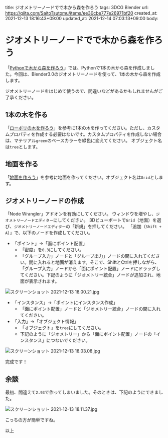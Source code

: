 title: ジオメトリーノードでで木から森を作ろう
tags: 3DCG Blender
url: https://qiita.com/SaitoTsutomu/items/ee30cbe777e26971bf20
created_at: 2021-12-13 18:16:43+09:00
updated_at: 2021-12-14 07:03:13+09:00
body:

# ジオメトリーノードでで木から森を作ろう

「[Pythonで木から森を作ろう](https://qiita.com/SaitoTsutomu/items/6a6c45f3bf52d15d5bd0)」では、Pythonで1本の木から森を作成しました。今回は、Blender3.0のジオメトリーノードを使って、1本の木から森を作成します。

ジオメトリーノードをはじめて使うので、間違いなどがあるかもしれませんがご了承ください。

## 1本の木を作る

「[ローポリの木を作ろう](https://qiita.com/SaitoTsutomu/items/6a6c45f3bf52d15d5bd0#%E3%83%AD%E3%83%BC%E3%83%9D%E3%83%AA%E3%81%AE%E6%9C%A8%E3%82%92%E4%BD%9C%E3%82%8D%E3%81%86)」を参考に1本の木を作ってください。ただし、カスタムプロパティを作成する必要はないです。カスタムプロパティを作成しない場合は、マテリアル`green`のベースカラーを緑色に変えてください。
オブジェクト名は`tree`とします。

## 地面を作る

「[地面を作ろう](https://qiita.com/SaitoTsutomu/items/6a6c45f3bf52d15d5bd0#%E5%9C%B0%E9%9D%A2%E3%82%92%E4%BD%9C%E3%82%8D%E3%81%86)」を参考に地面を作ってください。オブジェクト名は`Grid`とします。

## ジオメトリーノードの作成

「Node Wrangler」アドオンを有効にしてください。
ウィンドウを増やし、`ジオメトリーノードエディター`にしてください。
3Dビューポートで`Grid`（地面）を選び、`ジオメトリーノードエディター`の「新規」を押してください。
「追加（`Shift + A`）」で、以下のノードを作成してください。

- 「ポイント」→「面にポイント配置」
    - 「密度」を`0.3`にしてください。
    - 「グループ入力」ノードと「グループ出力」ノードの間に入れてください。間に入れると地面が消えます。そこで、ShiftとCtrlを押しながら、「グループ入力」ノードから「面にポイント配置」ノードにドラッグしてください。下記のように「ジオメトリー統合」ノードが追加され、地面が表示されます。

![スクリーンショット 2021-12-13 18.00.21.jpg](https://qiita-image-store.s3.ap-northeast-1.amazonaws.com/0/13955/47b0247b-db24-4aba-0b33-f411917d1a29.jpeg)

- 「インスタンス」→「ポイントにインスタンス作成」
    - 「面にポイント配置」ノードと「ジオメトリー統合」ノードの間に入れてください。
- 「入力」→「オブジェクト情報」
    - 「オブジェクト」を`tree`にしてください。
    - 下記のように「ジオメトリー」から「面にポイント配置」ノードの「インスタンス」につないでください。

![スクリーンショット 2021-12-13 18.03.08.jpg](https://qiita-image-store.s3.ap-northeast-1.amazonaws.com/0/13955/be81fea9-1240-be30-4a99-be55b8c13e63.jpeg)

完成です！

## 余談

最初、間違えて`2.93`で作ってしまいました。そのときは、下記のようにできました。

![スクリーンショット 2021-12-13 18.11.37.jpg](https://qiita-image-store.s3.ap-northeast-1.amazonaws.com/0/13955/cabb9a8b-903d-7ebe-2f02-41e1f2782b01.jpeg)

こっちの方が簡単ですね。

以上

